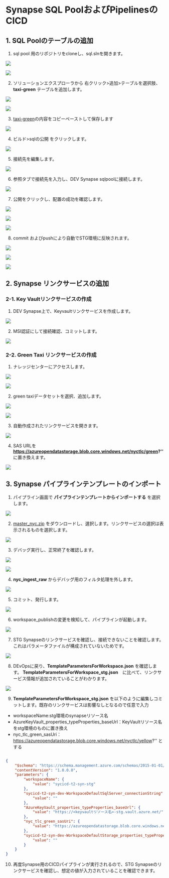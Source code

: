 # Synapse SQL PoolおよびPipelinesのCICD

## 1. SQL Poolのテーブルの追加

1. sql pool 用のリポジトリをcloneし、sql.slnを開きます。

![](.image/2022-05-23-13-48-08.png)

![](.image/2022-05-23-13-48-55.png)

2. ソリューションエクスプローラから 右クリック>追加>テーブルを選択肢、 **taxi-green** テーブルを追加します。

![](.image/2022-05-23-13-50-25.png)

![](.image/2022-05-23-13-50-47.png)

3. [taxi-green](../sample/taxi-green.sql)の内容をコピーペーストして保存します

![](.image/2022-05-23-13-51-23.png)

4. ビルド>sqlの公開 をクリックします。

![](.image/2022-05-23-17-49-57.png)

5. 接続先を編集します。

![](.image/2022-05-23-13-53-04.png)

6. 参照タブで接続先を入力し、DEV Synapse sqlpoolに接続します。

![](.image/2022-05-23-13-57-02.png)


7. 公開をクリックし、配置の成功を確認します。

![](.image/2022-05-23-13-57-59.png)

![](.image/2022-05-23-14-05-20.png)

![](.image/2022-05-23-14-05-56.png)

8. commit およびpushにより自動でSTG環境に反映されます。 

![](.image/2022-05-23-14-06-31.png)

![](.image/2022-05-23-14-06-50.png)

![](.image/2022-05-23-14-13-53.png)


## 2. Synapse リンクサービスの追加

### 2-1. Key Vaultリンクサービスの作成

1. DEV Synapse上で、Keyvaultリンクサービスを作成します。

![](.image/2022-05-23-14-15-18.png)

2. MSI認証にして接続確認、コミットします。

![](.image/2022-05-23-14-16-26.png)

### 2-2. Green Taxi リンクサービスの作成

1. ナレッジセンターにアクセスします。

![](.image/2022-05-23-14-17-15.png)

![](.image/2022-05-23-14-18-09.png)

2. green taxiデータセットを選択、追加します。

![](.image/2022-05-23-14-18-36.png)

![](.image/2022-05-23-14-18-51.png)

3. 自動作成されたリンクサービスを開きます。

![](.image/2022-05-23-14-19-42.png)

4. SAS URLを **https://azureopendatastorage.blob.core.windows.net/nyctlc/green?''** に置き換えます。

![](.image/2022-05-23-14-23-50.png)

## 3. Synapse パイプラインテンプレートのインポート

1. パイプライン画面で **パイプラインテンプレートからインポートする** を選択します。

![](.image/2022-05-23-14-25-04.png)

2. [master_nyc.zip](../sample/master_nyc.zip) をダウンロードし、選択します。リンクサービスの選択は表示されるものを選択します。

![](.image/2022-05-23-14-27-11.png)

3. デバッグ実行し、正常終了を確認します。

![](.image/2022-05-23-14-27-42.png)

![](.image/2022-05-23-15-53-32.png)

4. **nyc_ingest_raw** からデバッグ用のフィルタ処理を外します。

![](.image/2022-05-23-15-54-25.png)

5. コミット、発行します。
   
![](.image/2022-05-23-15-56-24.png)

6. workspace_publishの変更を検知して、パイプラインが起動します。

![](.image/2022-05-23-15-58-26.png)

7. STG Synapseのリンクサービスを確認し、接続できないことを確認します。これはパラメータファイルが構成されていないためです。

![](.image/2022-05-23-16-08-02.png)

8. DEvOpsに戻り、**TemplateParametersForWorkspace.json** を確認します。
**TemplateParametersForWorkspace_stg.json**　に比べて、リンクサービス情報が追加されていることがわかります。

![](.image/2022-05-23-16-09-16.png)

9.  **TemplateParametersForWorkspace_stg.json** を以下のように編集しコミットします。既存のリンクサービスは影響なしとなるので任意で入力

- workspaceName:stg環境のsynapseリソース名
- AzureKeyVault_properties_typeProperties_baseUrl：KeyVaultリソース名をstg環境のものに置き換え
- nyc_tlc_green_sasUri：https://azureopendatastorage.blob.core.windows.net/nyctlc/yellow?'' とする

```json

{
	"$schema": "https://schema.management.azure.com/schemas/2015-01-01/deploymentParameters.json#",
	"contentVersion": "1.0.0.0",
	"parameters": {
		"workspaceName": {
			"value": "sycicd-t2-syn-stg"
		},
		"sycicd-t2-syn-dev-WorkspaceDefaultSqlServer_connectionString": {
			"value": ""
		},
		"AzureKeyVault_properties_typeProperties_baseUrl": {
			"value": "https://<keyvaultリソース名>-stg.vault.azure.net/"
		},
		"nyc_tlc_green_sasUri": {
			"value": "https://azureopendatastorage.blob.core.windows.net/nyctlc/yellow?''"
		},
		"sycicd-t2-syn-dev-WorkspaceDefaultStorage_properties_typeProperties_url": {
			"value": ""
		}
	}
}

```

10. 再度Synapse用のCICDパイプラインが実行されるので、STG Synapseのリンクサービスを確認し、想定の値が入力されていることを確認できます。

